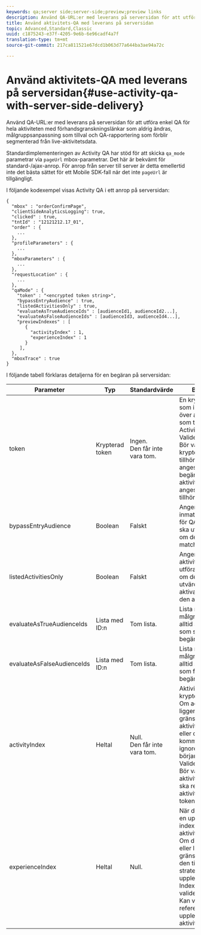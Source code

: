 ```yaml
---
keywords: qa;server side;server-side;preview;preview links
description: Använd QA-URL:er med leverans på serversidan för att utföra enkel QA för hela aktiviteten med förhandsgranskningslänkar som aldrig ändras, målgruppsanpassning som tillval och QA-rapportering som förblir segmenterad från live-aktivitetsdata.
title: Använd aktivitets-QA med leverans på serversidan
topic: Advanced,Standard,Classic
uuid: c1875243-e37f-4205-9e6b-6e96cadf4a7f
translation-type: tm+mt
source-git-commit: 217ca811521e67dcd1b063d77a644ba3ae94a72c

---
```



# Använd aktivitets-QA med leverans på serversidan{#use-activity-qa-with-server-side-delivery}

Använd QA-URL:er med leverans på serversidan för att utföra enkel QA för hela aktiviteten med förhandsgranskningslänkar som aldrig ändras, målgruppsanpassning som tillval och QA-rapportering som förblir segmenterad från live-aktivitetsdata.

Standardimplementeringen av Activity QA har stöd för att skicka `qa_mode` parametrar via `pageUrl` mbox-parametrar. Det här är bekvämt för standard-/ajax-anrop. För anrop från server till server är detta emellertid inte det bästa sättet för ett Mobile SDK-fall när det inte `pageUrl` är tillgängligt.

I följande kodexempel visas Activity QA i ett anrop på serversidan:

```
{
  "mbox" : "orderConfirmPage",
  "clientSideAnalyticsLogging": true,
  "clicked" : true,
  "tntId" : "12121212.17_01",
  "order" : {
    ...
  },
  "profileParameters" : {
    ...
  },
  "mboxParameters" : {
    ...
  },
  "requestLocation" : {
    ...
  },
  "qaMode" : {
    "token" : "<encrypted token string>",
    "bypassEntryAudience" : true,
    "listedActivitiesOnly" : true,
    "evaluateAsTrueAudienceIds" : [audienceId1, audienceId2...],
    "evaluateAsFalseAudienceIds" : [audienceId3, audienceId4...],
    "previewIndexes" : [
       {
         "activityIndex" : 1,
         "experienceIndex" : 1
       }
     ],
  },
  "mboxTrace" : true
}
```

I följande tabell förklaras detaljerna för en begäran på serversidan:

| Parameter | Typ | Standardvärde | Beskrivning |
|--- |--- |--- |--- |
| token | Krypterad token | Ingen.<br>Den får inte vara tom. | En krypterad entitet som innehåller listan över aktivitets-ID:n som tillåts att köras i Activity QA.<br>Valideringsregler: Bör vara en krypterad token som tillhör klienten som anges i mbox-begäran. Alla aktiviteter som anges i token ska tillhöra klienten. |
| bypassEntryAudience | Boolean | Falskt | Anger om inmatningsstegsmål för QA-aktiviteter ska utvärderas eller om de ska anses matcha. |
| listedActivitiesOnly | Boolean | Falskt | Anger om QA-aktiviteter ska utföras separat eller om de ska utvärderas som aktiva aktiviteter för den aktuella miljön. |
| evaluateAsTrueAudienceIds | Lista med ID:n | Tom lista. | Lista med målgrupps-ID:n som alltid ska utvärderas som sanna i mbox-begärans omfång. |
| evaluateAsFalseAudienceIds | Lista med ID:n | Tom lista. | Lista med målgrupps-ID:n som alltid ska utvärderas som falska i mbox-begärans omfång. |
| activityIndex | Heltal | Null.<br>Den får inte vara tom. | Aktivitetsindex i den krypterade token. Om activityIndex ligger utanför gränserna för aktiviteten i token eller om null, kommer det att ignoreras. Indexet börjar med 1.<br>Valideringsregler: Bör vara minst ett aktivitetsindex och ska referera till en aktivitet som anges i token. |
| experienceIndex | Heltal | Null. | När det anges väljs en upplevelse per index i aktivitetsdefinitionen. Om den inte anges eller ligger utanför gränserna återgår den till aktivitetens strategi för upplevelseväljare. Index börjar med 1 valideringsregler: Kan vara null eller referera till en upplevelse i aktiviteten. |